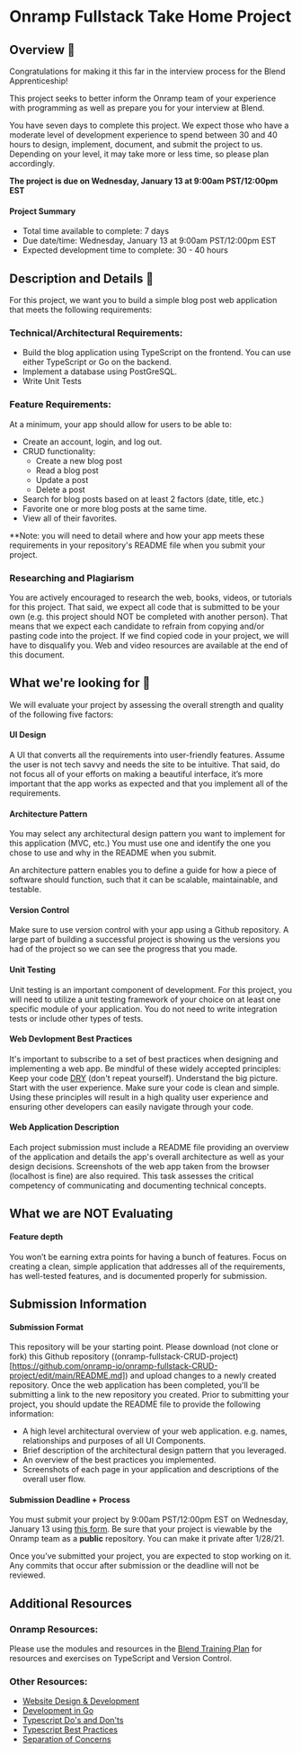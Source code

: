 # Onramp Fullstack Take Home Project

## Overview 🤖

Congratulations for making it this far in the interview process for the Blend Apprenticeship!

This project seeks to better inform the Onramp team of your experience with programming  as well as prepare you for your interview at Blend.

You have seven days to complete this project. We expect those who have a moderate level of development experience to spend between 30 and 40 hours to design, implement, document, and submit the project to us. Depending on your level, it may take more or less time, so please plan accordingly.

**The project is due on Wednesday, January 13 at 9:00am PST/12:00pm EST**

#### Project Summary 

- Total time available to complete: 7 days
- Due date/time: Wednesday, January 13 at 9:00am PST/12:00pm EST
- Expected development time to complete: 30 - 40 hours 

## Description and Details 🔎

For this project, we want you to build a simple blog post web application that meets the following requirements:

### Technical/Architectural Requirements:

- Build the blog application using TypeScript on the frontend. You can use either TypeScript or Go on the backend. 
- Implement a database using PostGreSQL.
- Write Unit Tests

### Feature Requirements: 

At a minimum, your app should allow for users to be able to:
- Create an account, login, and log out.
- CRUD functionality:
  - Create a new blog post
  - Read a blog post
  - Update a post
  - Delete a post
- Search for blog posts based on at least 2 factors (date, title, etc.)
- Favorite one or more blog posts at the same time.
- View all of their favorites.

**Note: you will need to detail where and how your app meets these requirements in your repository's README file when you submit your project. 

### Researching and Plagiarism

You are actively encouraged to research the web, books, videos, or tutorials for this project. That said, we expect all code that is submitted to be your own (e.g. this project should NOT be completed with another person). That means that we expect each candidate to refrain from copying and/or pasting code into the project. If we find copied code in your project, we will have to disqualify you. Web and video resources are available at the end of this document.

## What we're looking for 🌟

We will evaluate your project by assessing the overall strength and quality of the following five factors:

#### UI Design

A UI that converts all the requirements into user-friendly features. Assume the user is not tech savvy and needs the site to be intuitive. That said, do not focus all of your efforts on making a beautiful interface, it’s more important that the app works as expected and that you implement all of the requirements.

#### Architecture Pattern

You may select any architectural design pattern you want to implement for this application (MVC, etc.) You must use one and identify the one you chose to use and why in the README when you submit.

An architecture pattern enables you to define a guide for how a piece of software should function, such that it can be scalable, maintainable, and testable.

#### Version Control

Make sure to use version control with your app using a Github repository. 
A large part of building a successful project is showing us the versions you had of the project so we can see the progress that you made.

#### Unit Testing 

Unit testing is an important component of development. For this project, you will need to utilize a unit testing framework of your choice on at least one specific module of your application. You do not need to write integration tests or include other types of tests. 


#### Web Devlopment Best Practices 

It's important to subscribe to a set of best practices when designing and implementing a web app. Be mindful of these widely accepted principles:
Keep your code [DRY](https://code.tutsplus.com/tutorials/3-key-software-principles-you-must-understand--net-25161) (don't repeat yourself). 
Understand the big picture.
Start with the user experience.
Make sure your code is clean and simple.
Using these principles will result in a high quality user experience and ensuring other developers can easily navigate through your code.

#### Web Application Description 

Each project submission must include a README file providing an overview of the application and details the app's overall architecture as well as your design decisions. Screenshots of the web app taken from the browser (localhost is fine) are also required. This task assesses the critical competency of communicating and documenting technical concepts.

## What we are NOT Evaluating

#### Feature depth

You won’t be earning extra points for having a bunch of features. Focus on creating a clean, simple application that addresses all of the requirements, has well-tested features, and is documented properly for submission.

## Submission Information

#### Submission Format

This repository will be your starting point. Please download (not clone or fork) this Github repository ((onramp-fullstack-CRUD-project)[https://github.com/onramp-io/onramp-fullstack-CRUD-project/edit/main/README.md]) and upload changes to a newly created repository. Once the web application has been completed, you'll be submitting a link to the new repository you created. Prior to submitting your project, you should update the README file to provide the following information:
- A high level architectural overview of your web application. e.g. names, relationships and purposes of all UI Components.
- Brief description of the architectural design pattern that you leveraged.
- An overview of the best practices you implemented.
- Screenshots of each page in your application and descriptions of the overall user flow.


#### Submission Deadline + Process 

You must submit your project by 9:00am PST/12:00pm EST on Wednesday, January 13 using [this form](https://docs.google.com/forms/d/e/1FAIpQLSdtHMQzqCd1o8aVcFRbNfXOGTzijTJBMSaWvtNnx6CJbDEmJQ/viewform). Be sure that your project is viewable by the Onramp team as a **public** repository. You can make it private after 1/28/21.

Once you’ve submitted your project, you are expected to stop working on it. Any commits that occur after submission or the deadline will not be reviewed. 

## Additional Resources

### Onramp Resources: 

Please use the modules and resources in the [Blend Training Plan](https://www.onramp.io/training/5fce6ab55cd2a500174dc937) for resources and exercises on TypeScript and Version Control. 

### Other Resources: 

- [Website Design & Development](https://envisionitagency.com/blog/2018/04/best-practices-for-web-development/)
- [Development in Go](https://go.dev/solutions/webdev/)
- [Typescript Do's and Don'ts](https://www.typescriptlang.org/docs/handbook/declaration-files/do-s-and-don-ts.html)
- [Typescript Best Practices](https://engineering.zalando.com/posts/2019/02/typescript-best-practices.html)
- [Separation of Concerns](https://youtu.be/VtF6aebWe58)





